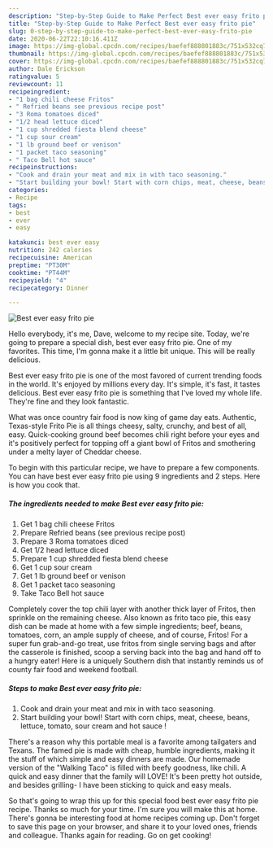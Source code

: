 ```yaml
---
description: "Step-by-Step Guide to Make Perfect Best ever easy frito pie"
title: "Step-by-Step Guide to Make Perfect Best ever easy frito pie"
slug: 0-step-by-step-guide-to-make-perfect-best-ever-easy-frito-pie
date: 2020-06-22T22:10:16.411Z
image: https://img-global.cpcdn.com/recipes/baefef888801883c/751x532cq70/best-ever-easy-frito-pie-recipe-main-photo.jpg
thumbnail: https://img-global.cpcdn.com/recipes/baefef888801883c/751x532cq70/best-ever-easy-frito-pie-recipe-main-photo.jpg
cover: https://img-global.cpcdn.com/recipes/baefef888801883c/751x532cq70/best-ever-easy-frito-pie-recipe-main-photo.jpg
author: Dale Erickson
ratingvalue: 5
reviewcount: 11
recipeingredient:
- "1 bag chili cheese Fritos"
- " Refried beans see previous recipe post"
- "3 Roma tomatoes diced"
- "1/2 head lettuce diced"
- "1 cup shredded fiesta blend cheese"
- "1 cup sour cream"
- "1 lb ground beef or venison"
- "1 packet taco seasoning"
- " Taco Bell hot sauce"
recipeinstructions:
- "Cook and drain your meat and mix in with taco seasoning."
- "Start building your bowl! Start with corn chips, meat, cheese, beans, lettuce, tomato, sour cream and hot sauce !"
categories:
- Recipe
tags:
- best
- ever
- easy

katakunci: best ever easy 
nutrition: 242 calories
recipecuisine: American
preptime: "PT30M"
cooktime: "PT44M"
recipeyield: "4"
recipecategory: Dinner

---
```



![Best ever easy frito pie](https://img-global.cpcdn.com/recipes/baefef888801883c/751x532cq70/best-ever-easy-frito-pie-recipe-main-photo.jpg)

Hello everybody, it's me, Dave, welcome to my recipe site. Today, we're going to prepare a special dish, best ever easy frito pie. One of my favorites. This time, I'm gonna make it a little bit unique. This will be really delicious.

Best ever easy frito pie is one of the most favored of current trending foods in the world. It's enjoyed by millions every day. It's simple, it's fast, it tastes delicious. Best ever easy frito pie is something that I've loved my whole life. They're fine and they look fantastic.

What was once country fair food is now king of game day eats. Authentic, Texas-style Frito Pie is all things cheesy, salty, crunchy, and best of all, easy. Quick-cooking ground beef becomes chili right before your eyes and it&#39;s positively perfect for topping off a giant bowl of Fritos and smothering under a melty layer of Cheddar cheese.


To begin with this particular recipe, we have to prepare a few components. You can have best ever easy frito pie using 9 ingredients and 2 steps. Here is how you cook that.

<!--inarticleads1-->

##### The ingredients needed to make Best ever easy frito pie:

1. Get 1 bag chili cheese Fritos
1. Prepare  Refried beans (see previous recipe post)
1. Prepare 3 Roma tomatoes diced
1. Get 1/2 head lettuce diced
1. Prepare 1 cup shredded fiesta blend cheese
1. Get 1 cup sour cream
1. Get 1 lb ground beef or venison
1. Get 1 packet taco seasoning
1. Take  Taco Bell hot sauce


Completely cover the top chili layer with another thick layer of Fritos, then sprinkle on the remaining cheese. Also known as frito taco pie, this easy dish can be made at home with a few simple ingredients; beef, beans, tomatoes, corn, an ample supply of cheese, and of course, Fritos! For a super fun grab-and-go treat, use fritos from single serving bags and after the casserole is finished, scoop a serving back into the bag and hand off to a hungry eater! Here is a uniquely Southern dish that instantly reminds us of county fair food and weekend football. 

<!--inarticleads2-->

##### Steps to make Best ever easy frito pie:

1. Cook and drain your meat and mix in with taco seasoning.
1. Start building your bowl! Start with corn chips, meat, cheese, beans, lettuce, tomato, sour cream and hot sauce !


There&#39;s a reason why this portable meal is a favorite among tailgaters and Texans. The famed pie is made with cheap, humble ingredients, making it the stuff of which simple and easy dinners are made. Our homemade version of the &#34;Walking Taco&#34; is filled with beefy goodness, like chili. A quick and easy dinner that the family will LOVE! It&#39;s been pretty hot outside, and besides grilling- I have been sticking to quick and easy meals. 

So that's going to wrap this up for this special food best ever easy frito pie recipe. Thanks so much for your time. I'm sure you will make this at home. There's gonna be interesting food at home recipes coming up. Don't forget to save this page on your browser, and share it to your loved ones, friends and colleague. Thanks again for reading. Go on get cooking!
